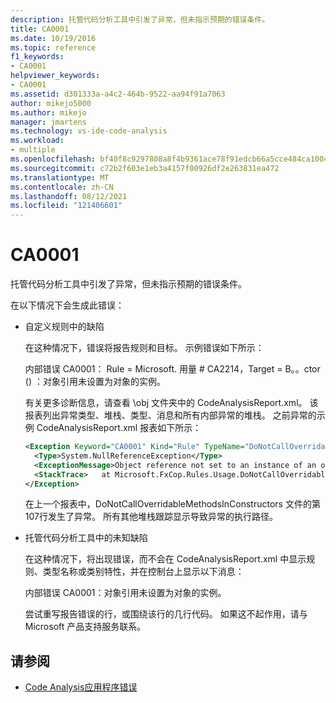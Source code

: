 ```yaml
---
description: 托管代码分析工具中引发了异常，但未指示预期的错误条件。
title: CA0001
ms.date: 10/19/2016
ms.topic: reference
f1_keywords:
- CA0001
helpviewer_keywords:
- CA0001
ms.assetid: d301333a-a4c2-464b-9522-aa94f91a7063
author: mikejo5000
ms.author: mikejo
manager: jmartens
ms.technology: vs-ide-code-analysis
ms.workload:
- multiple
ms.openlocfilehash: bf40f8c9297808a8f4b9361ace78f91edcb66a5cce484ca10049a837bc1ca406
ms.sourcegitcommit: c72b2f603e1eb3a4157f00926df2e263831ea472
ms.translationtype: MT
ms.contentlocale: zh-CN
ms.lasthandoff: 08/12/2021
ms.locfileid: "121406601"
---
```

# <a name="ca0001"></a>CA0001

托管代码分析工具中引发了异常，但未指示预期的错误条件。

在以下情况下会生成此错误：

- 自定义规则中的缺陷

     在这种情况下，错误将报告规则和目标。 示例错误如下所示：

     内部错误 CA0001： Rule = Microsoft. 用量 # CA2214，Target = B。。ctor () ：对象引用未设置为对象的实例。

     有关更多诊断信息，请查看 \obj 文件夹中的 CodeAnalysisReport.xml。 该报表列出异常类型、堆栈、类型、消息和所有内部异常的堆栈。 之前异常的示例 CodeAnalysisReport.xml 报表如下所示：

     ```xml
     <Exception Keyword="CA0001" Kind="Rule" TypeName="DoNotCallOverridableMethodsInConstructors" Category="Microsoft.Usage" CheckId="CA2214" Target="B..ctor()">
       <Type>System.NullReferenceException</Type>
       <ExceptionMessage>Object reference not set to an instance of an object.</ExceptionMessage>
       <StackTrace>   at Microsoft.FxCop.Rules.Usage.DoNotCallOverridableMethodsInConstructors.CheckCallees(Method method, Boolean isCallVirt) in d:\rules\DoNotCallOverridableMethodsInConstructors.cs:line 107 at Microsoft.FxCop.Rules.Usage.DoNotCallOverridableMethodsInConstructors.CheckCallees(Method method, Boolean isCallVirt) in d:\rules\DoNotCallOverridableMethodsInConstructors.cs:line 128 at Microsoft.FxCop.Rules.Usage.DoNotCallOverridableMethodsInConstructors.Check(Member member) in d:\rules\DoNotCallOverridableMethodsInConstructors.cs:line 58 at Microsoft.FxCop.Engines.Introspection.AnalysisVisitor.CheckMember(Member member, NodeBase target) in d:\Engines\Introspection\AnalysisVisitor.cs:line 743</StackTrace>
     </Exception>
     ```

     在上一个报表中，DoNotCallOverridableMethodsInConstructors 文件的第107行发生了异常。 所有其他堆栈跟踪显示导致异常的执行路径。

- 托管代码分析工具中的未知缺陷

     在这种情况下，将出现错误，而不会在 CodeAnalysisReport.xml 中显示规则、类型名称或类别特性，并在控制台上显示以下消息：

     内部错误 CA0001：对象引用未设置为对象的实例。

     尝试重写报告错误的行，或围绕该行的几行代码。 如果这不起作用，请与 Microsoft 产品支持服务联系。

## <a name="see-also"></a>请参阅

- [Code Analysis应用程序错误](../code-quality/code-analysis-application-errors.md)
